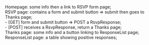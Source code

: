 Homepage: some info then a link to RSVP form page;  
RSVP page: contains a form and submit button => submit then goes to Thanks page;  
	- [GET] form and submit button => POST a RsvpResponse;  
	- [POST] receives a RsvpResponse, return a Thanks page;  
Thanks page: some info and a button linking to ResponseList page;  
ResponseList page: a table showing positive responses;  
